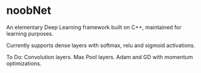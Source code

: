 # noobNet
An elementary Deep Learning framework built on C++, maintained for learning purposes.

Currently supports dense layers with softmax, relu and sigmoid activations.

To Do:
Convolution layers.
Max Pool layers.
Adam and GD with momentum optimizations.
